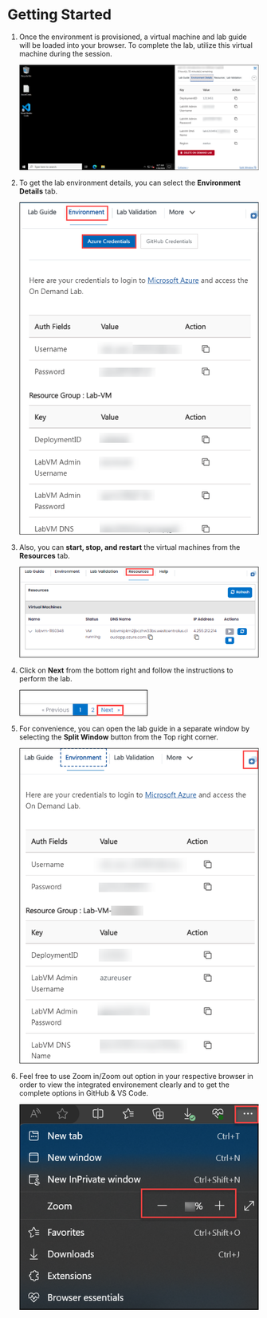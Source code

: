 # Getting Started

1. Once the environment is provisioned, a virtual machine and lab guide will be loaded into your browser. To complete the lab, utilize this virtual machine during the session.
 
   ![Picture1](./images/gt1.1.png)

1. To get the lab environment details, you can select the **Environment Details** tab.

    ![Picture1](./images/2nd.png)

1. Also, you can **start, stop, and restart** the virtual machines from the **Resources** tab.

   ![Picture1](./images/gt3.png)     

1. Click on **Next** from the bottom right and follow the instructions to perform the lab.

     ![Picture1](./images/gt4.png ) 

1. For convenience, you can open the lab guide in a separate window by selecting the **Split Window** button from the Top right corner.

     ![](./images/splitwindows.png)

1. Feel free to use Zoom in/Zoom out option in your respective browser in order to view the integrated environement clearly and to get the complete options in GitHub & VS Code.

   ![Picture1](./images/resolution.png ) 
